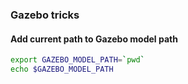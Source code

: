 ### Gazebo tricks

#### Add current path to Gazebo model path
``` bash
export GAZEBO_MODEL_PATH=`pwd`
echo $GAZEBO_MODEL_PATH
```

